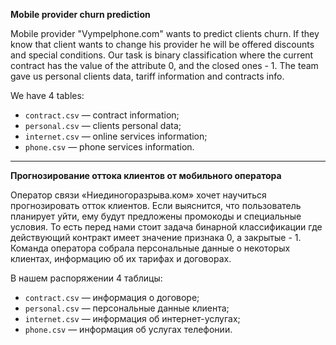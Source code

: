 **Mobile provider churn prediction**

Mobile provider "Vympelphone.com" wants to predict clients churn.
If they know that client wants to change his provider he will be offered discounts and special conditions.
Our task is binary classification where the current contract has the value of the attribute 0, and the closed ones - 1.
The team gave us personal clients data, tariff information and contracts info.

We have 4 tables:
- `contract.csv` — contract information;
- `personal.csv` — clients personal data;
- `internet.csv` — online services information;
- `phone.csv` — phone services information.

___
**Прогнозирование оттока клиентов от мобильного оператора**

Оператор связи «Ниединогоразрыва.ком» хочет научиться прогнозировать отток клиентов.
Если выяснится, что пользователь планирует уйти, ему будут предложены промокоды и специальные условия.
То есть перед нами стоит задача бинарной классификации где действующий контракт имеет значение признака 0, а закрытые - 1.
Команда оператора собрала персональные данные о некоторых клиентах, информацию об их тарифах и договорах.

В нашем распоряжении 4 таблицы:
- `contract.csv` — информация о договоре;
- `personal.csv` — персональные данные клиента;
- `internet.csv` — информация об интернет-услугах;
- `phone.csv` — информация об услугах телефонии.

